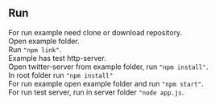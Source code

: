 ## Run
For run example need clone or download repository.<br>
Open example folder.<br>
Run ```"npm link"```.<br>
Example has test http-server.<br>
Open twitter-server from example folder, run ```"npm install"```.<br>
In root folder run ```"npm install"```<br>
For run example open example folder and run ```"npm start"```.<br>
For run test server, run in server folder ```"node app.js```.

